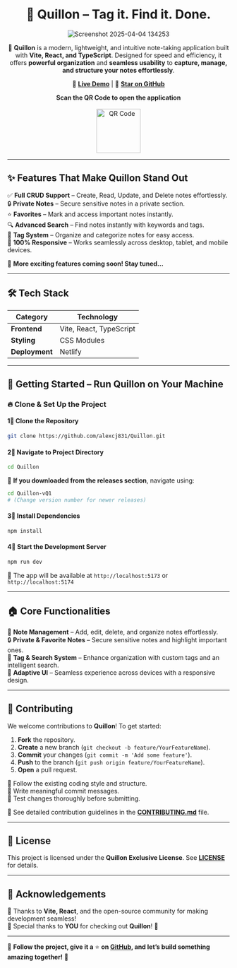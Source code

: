 <div align="center">

# 📝 Quillon – Tag it. Find it. Done.

![Screenshot 2025-04-04 134253](https://github.com/user-attachments/assets/6f1af88d-852d-4327-842f-0ad08491b33b)


🚀 **Quillon** is a modern, lightweight, and intuitive note-taking application built with **Vite, React, and TypeScript**. Designed for speed and efficiency, it offers **powerful organization** and **seamless usability** to **capture, manage, and structure your notes effortlessly**.

🔗 **[Live Demo](https://quillon.netlify.app/)** | 🌟 **[Star on GitHub](https://github.com/alexcj831/Quillon)**  
<p align="center">
  <strong>Scan the QR Code to open the application</strong><br><br>
  <img src="https://github.com/user-attachments/assets/8bc29b88-d5fc-411c-afc2-7eca587eb05a" alt="QR Code" width="100"/>
</p>

</div>

---

## ✨ Features That Make Quillon Stand Out  

✅ **Full CRUD Support** – Create, Read, Update, and Delete notes effortlessly.  
🔒 **Private Notes** – Secure sensitive notes in a private section.  
⭐ **Favorites** – Mark and access important notes instantly.  
🔍 **Advanced Search** – Find notes instantly with keywords and tags.  
🌂 **Tag System** – Organize and categorize notes for easy access.  
📱 **100% Responsive** – Works seamlessly across desktop, tablet, and mobile devices.  

💎 **More exciting features coming soon! Stay tuned...**  

---

## 🛠 Tech Stack  

| Category  | Technology |
|-----------|------------|
| **Frontend** | Vite, React, TypeScript |
| **Styling**  | CSS Modules |
| **Deployment** | Netlify |

---

## 🚀 Getting Started – Run Quillon on Your Machine  

### 🔥 **Clone & Set Up the Project**  

#### 1⃣ Clone the Repository  
```bash
git clone https://github.com/alexcj831/Quillon.git
```

#### 2⃣ Navigate to Project Directory  
```bash
cd Quillon
```
📌 **If you downloaded from the releases section**, navigate using:  
```bash
cd Quillon-vQ1  
# (Change version number for newer releases)
```

#### 3⃣ Install Dependencies  
```bash
npm install
```

#### 4⃣ Start the Development Server  
```bash
npm run dev
```
📌 The app will be available at ```http://localhost:5173``` or ```http://localhost:5174``` 

---

## 🏠 Core Functionalities  

📌 **Note Management** – Add, edit, delete, and organize notes effortlessly.  
🔒 **Private & Favorite Notes** – Secure sensitive notes and highlight important ones.  
🌂 **Tag & Search System** – Enhance organization with custom tags and an intelligent search.  
🌟 **Adaptive UI** – Seamless experience across devices with a responsive design.  

---

## 🤝 Contributing  

We welcome contributions to **Quillon**! To get started:

1. **Fork** the repository.
2. **Create** a new branch (`git checkout -b feature/YourFeatureName`).
3. **Commit** your changes (`git commit -m 'Add some feature'`).
4. **Push** to the branch (`git push origin feature/YourFeatureName`).
5. **Open** a pull request.

🔹 Follow the existing coding style and structure.  
🔹 Write meaningful commit messages.  
🔹 Test changes thoroughly before submitting.  

📜 See detailed contribution guidelines in the **[CONTRIBUTING.md](https://github.com/alexcj831/Quillon/blob/main/CONTRIBUTING.md)** file.

---

## 🐝 License  

This project is licensed under the **Quillon Exclusive License**. See **[LICENSE](https://github.com/831/Quillon/blob/main/Quillon%20Exclusive%20License)** for details.

---

## 🎉 Acknowledgements  

💙 Thanks to **Vite, React**, and the open-source community for making development seamless!  
🙌 Special thanks to **YOU** for checking out **Quillon**! 🚀  

---

📌 **Follow the project, give it a** ⭐ **on [GitHub](https://github.com/alexcj831/Quillon), and let’s build something amazing together!** 🎯  
